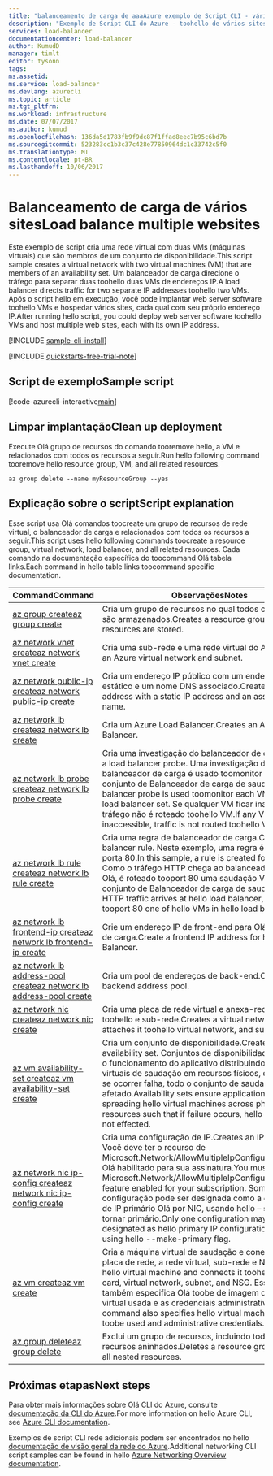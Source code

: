 ```yaml
---
title: "balanceamento de carga de aaaAzure exemplo de Script CLI - vários sites com hello CLI do Azure | Microsoft Docs"
description: "Exemplo de Script CLI do Azure - toohello de vários sites o balanceamento de carga mesma máquina virtual"
services: load-balancer
documentationcenter: load-balancer
author: KumudD
manager: timlt
editor: tysonn
tags: 
ms.assetid: 
ms.service: load-balancer
ms.devlang: azurecli
ms.topic: article
ms.tgt_pltfrm: 
ms.workload: infrastructure
ms.date: 07/07/2017
ms.author: kumud
ms.openlocfilehash: 136da5d1783fb9f9dc87f1ffad8eec7b95c6bd7b
ms.sourcegitcommit: 523283cc1b3c37c428e77850964dc1c33742c5f0
ms.translationtype: MT
ms.contentlocale: pt-BR
ms.lasthandoff: 10/06/2017
---
```

# <a name="load-balance-multiple-websites"></a><span data-ttu-id="55134-103">Balanceamento de carga de vários sites</span><span class="sxs-lookup"><span data-stu-id="55134-103">Load balance multiple websites</span></span>

<span data-ttu-id="55134-104">Este exemplo de script cria uma rede virtual com duas VMs (máquinas virtuais) que são membros de um conjunto de disponibilidade.</span><span class="sxs-lookup"><span data-stu-id="55134-104">This script sample creates a virtual network with two virtual machines (VM) that are members of an availability set.</span></span> <span data-ttu-id="55134-105">Um balanceador de carga direcione o tráfego para separar duas toohello duas VMs de endereços IP.</span><span class="sxs-lookup"><span data-stu-id="55134-105">A load balancer directs traffic for two separate IP addresses toohello two VMs.</span></span> <span data-ttu-id="55134-106">Após o script hello em execução, você pode implantar web server software toohello VMs e hospedar vários sites, cada qual com seu próprio endereço IP.</span><span class="sxs-lookup"><span data-stu-id="55134-106">After running hello script, you could deploy web server software toohello VMs and host multiple web sites, each with its own IP address.</span></span>

[!INCLUDE [sample-cli-install](../../../includes/sample-cli-install.md)]

[!INCLUDE [quickstarts-free-trial-note](../../../includes/quickstarts-free-trial-note.md)]

## <a name="sample-script"></a><span data-ttu-id="55134-107">Script de exemplo</span><span class="sxs-lookup"><span data-stu-id="55134-107">Sample script</span></span>


[!code-azurecli-interactive[main](../../../cli_scripts/load-balancer/load-balance-multiple-web-sites-vm/load-balance-multiple-web-sites-vm.sh  "Load balance multiple web sites")]

## <a name="clean-up-deployment"></a><span data-ttu-id="55134-108">Limpar implantação</span><span class="sxs-lookup"><span data-stu-id="55134-108">Clean up deployment</span></span> 

<span data-ttu-id="55134-109">Execute Olá grupo de recursos do comando tooremove hello, a VM e relacionados com todos os recursos a seguir.</span><span class="sxs-lookup"><span data-stu-id="55134-109">Run hello following command tooremove hello resource group, VM, and all related resources.</span></span>

```azurecli
az group delete --name myResourceGroup --yes
```

## <a name="script-explanation"></a><span data-ttu-id="55134-110">Explicação sobre o script</span><span class="sxs-lookup"><span data-stu-id="55134-110">Script explanation</span></span>

<span data-ttu-id="55134-111">Esse script usa Olá comandos toocreate um grupo de recursos de rede virtual, o balanceador de carga e relacionados com todos os recursos a seguir.</span><span class="sxs-lookup"><span data-stu-id="55134-111">This script uses hello following commands toocreate a resource group, virtual network, load balancer, and all related resources.</span></span> <span data-ttu-id="55134-112">Cada comando na documentação específica do toocommand Olá tabela links.</span><span class="sxs-lookup"><span data-stu-id="55134-112">Each command in hello table links toocommand specific documentation.</span></span>

| <span data-ttu-id="55134-113">Command</span><span class="sxs-lookup"><span data-stu-id="55134-113">Command</span></span> | <span data-ttu-id="55134-114">Observações</span><span class="sxs-lookup"><span data-stu-id="55134-114">Notes</span></span> |
|---|---|
| [<span data-ttu-id="55134-115">az group create</span><span class="sxs-lookup"><span data-stu-id="55134-115">az group create</span></span>](https://docs.microsoft.com/cli/azure/group#create) | <span data-ttu-id="55134-116">Cria um grupo de recursos no qual todos os recursos são armazenados.</span><span class="sxs-lookup"><span data-stu-id="55134-116">Creates a resource group in which all resources are stored.</span></span> |
| [<span data-ttu-id="55134-117">az network vnet create</span><span class="sxs-lookup"><span data-stu-id="55134-117">az network vnet create</span></span>](https://docs.microsoft.com/cli/azure/network/vnet#create) | <span data-ttu-id="55134-118">Cria uma sub-rede e uma rede virtual do Azure.</span><span class="sxs-lookup"><span data-stu-id="55134-118">Creates an Azure virtual network and subnet.</span></span> |
| [<span data-ttu-id="55134-119">az network public-ip create</span><span class="sxs-lookup"><span data-stu-id="55134-119">az network public-ip create</span></span>](https://docs.microsoft.com/cli/azure/network/public-ip#create) | <span data-ttu-id="55134-120">Cria um endereço IP público com um endereço IP estático e um nome DNS associado.</span><span class="sxs-lookup"><span data-stu-id="55134-120">Creates a public IP address with a static IP address and an associated DNS name.</span></span> |
| [<span data-ttu-id="55134-121">az network lb create</span><span class="sxs-lookup"><span data-stu-id="55134-121">az network lb create</span></span>](https://docs.microsoft.com/cli/azure/network/lb#create) | <span data-ttu-id="55134-122">Cria um Azure Load Balancer.</span><span class="sxs-lookup"><span data-stu-id="55134-122">Creates an Azure Load Balancer.</span></span> |
| [<span data-ttu-id="55134-123">az network lb probe create</span><span class="sxs-lookup"><span data-stu-id="55134-123">az network lb probe create</span></span>](https://docs.microsoft.com/cli/azure/network/lb/probe#create) | <span data-ttu-id="55134-124">Cria uma investigação do balanceador de carga.</span><span class="sxs-lookup"><span data-stu-id="55134-124">Creates a load balancer probe.</span></span> <span data-ttu-id="55134-125">Uma investigação do balanceador de carga é usado toomonitor cada VM no conjunto de Balanceador de carga de saudação.</span><span class="sxs-lookup"><span data-stu-id="55134-125">A load balancer probe is used toomonitor each VM in hello load balancer set.</span></span> <span data-ttu-id="55134-126">Se qualquer VM ficar inacessível, o tráfego não é roteado toohello VM.</span><span class="sxs-lookup"><span data-stu-id="55134-126">If any VM becomes inaccessible, traffic is not routed toohello VM.</span></span> |
| [<span data-ttu-id="55134-127">az network lb rule create</span><span class="sxs-lookup"><span data-stu-id="55134-127">az network lb rule create</span></span>](https://docs.microsoft.com/cli/azure/network/lb/rule#create) | <span data-ttu-id="55134-128">Cria uma regra de balanceador de carga.</span><span class="sxs-lookup"><span data-stu-id="55134-128">Creates a load balancer rule.</span></span> <span data-ttu-id="55134-129">Neste exemplo, uma regra é criada para a porta 80.</span><span class="sxs-lookup"><span data-stu-id="55134-129">In this sample, a rule is created for port 80.</span></span> <span data-ttu-id="55134-130">Como o tráfego HTTP chega ao balanceador de carga Olá, é roteado tooport 80 uma saudação VMs no conjunto de Balanceador de carga de saudação.</span><span class="sxs-lookup"><span data-stu-id="55134-130">As HTTP traffic arrives at hello load balancer, it is routed tooport 80 one of hello VMs in hello load balancer set.</span></span> |
| [<span data-ttu-id="55134-131">az network lb frontend-ip create</span><span class="sxs-lookup"><span data-stu-id="55134-131">az network lb frontend-ip create</span></span>](https://docs.microsoft.com/cli/azure/network/lb/frontend-ip#create) | <span data-ttu-id="55134-132">Crie um endereço IP de front-end para Olá balanceador de carga.</span><span class="sxs-lookup"><span data-stu-id="55134-132">Create a frontend IP address for hello Load Balancer.</span></span> |
| [<span data-ttu-id="55134-133">az network lb address-pool create</span><span class="sxs-lookup"><span data-stu-id="55134-133">az network lb address-pool create</span></span>](https://docs.microsoft.com/cli/azure/network/lb/address-pool#create) | <span data-ttu-id="55134-134">Cria um pool de endereços de back-end.</span><span class="sxs-lookup"><span data-stu-id="55134-134">Creates a backend address pool.</span></span> |
| [<span data-ttu-id="55134-135">az network nic create</span><span class="sxs-lookup"><span data-stu-id="55134-135">az network nic create</span></span>](https://docs.microsoft.com/cli/azure/network/nic#create) | <span data-ttu-id="55134-136">Cria uma placa de rede virtual e anexa-rede virtual toohello e sub-rede.</span><span class="sxs-lookup"><span data-stu-id="55134-136">Creates a virtual network card and attaches it toohello virtual network, and subnet.</span></span> |
| [<span data-ttu-id="55134-137">az vm availability-set create</span><span class="sxs-lookup"><span data-stu-id="55134-137">az vm availability-set create</span></span>](https://docs.microsoft.com/cli/azure/network/lb/rule#create) | <span data-ttu-id="55134-138">Cria um conjunto de disponibilidade.</span><span class="sxs-lookup"><span data-stu-id="55134-138">Creates an availability set.</span></span> <span data-ttu-id="55134-139">Conjuntos de disponibilidade garantem o funcionamento do aplicativo distribuindo as máquinas virtuais de saudação em recursos físicos, de modo que se ocorrer falha, todo o conjunto de saudação não é afetado.</span><span class="sxs-lookup"><span data-stu-id="55134-139">Availability sets ensure application uptime by spreading hello virtual machines across physical resources such that if failure occurs, hello entire set is not effected.</span></span> |
| [<span data-ttu-id="55134-140">az network nic ip-config create</span><span class="sxs-lookup"><span data-stu-id="55134-140">az network nic ip-config create</span></span>](https://docs.microsoft.com/cli/azure/network/nic/ip-config#create) | <span data-ttu-id="55134-141">Cria uma configuração de IP.</span><span class="sxs-lookup"><span data-stu-id="55134-141">Creates an IP confiuration.</span></span> <span data-ttu-id="55134-142">Você deve ter o recurso de Microsoft.Network/AllowMultipleIpConfigurationsPerNic Olá habilitado para sua assinatura.</span><span class="sxs-lookup"><span data-stu-id="55134-142">You must have hello Microsoft.Network/AllowMultipleIpConfigurationsPerNic feature enabled for your subscription.</span></span> <span data-ttu-id="55134-143">Somente uma configuração pode ser designada como a configuração de IP primário Olá por NIC, usando hello – sinalizador tornar primário.</span><span class="sxs-lookup"><span data-stu-id="55134-143">Only one configuration may be designated as hello primary IP configuration per NIC, using hello --make-primary flag.</span></span> |
| [<span data-ttu-id="55134-144">az vm create</span><span class="sxs-lookup"><span data-stu-id="55134-144">az vm create</span></span>](https://docs.microsoft.com/cli/azure/vm/availability-set#create) | <span data-ttu-id="55134-145">Cria a máquina virtual de saudação e conecta toohello placa de rede, a rede virtual, sub-rede e NSG.</span><span class="sxs-lookup"><span data-stu-id="55134-145">Creates hello virtual machine and connects it toohello network card, virtual network, subnet, and NSG.</span></span> <span data-ttu-id="55134-146">Esse comando também especifica Olá toobe de imagem de máquina virtual usada e as credenciais administrativas.</span><span class="sxs-lookup"><span data-stu-id="55134-146">This command also specifies hello virtual machine image toobe used and administrative credentials.</span></span>  |
| [<span data-ttu-id="55134-147">az group delete</span><span class="sxs-lookup"><span data-stu-id="55134-147">az group delete</span></span>](https://docs.microsoft.com/cli/azure/vm/extension#set) | <span data-ttu-id="55134-148">Exclui um grupo de recursos, incluindo todos os recursos aninhados.</span><span class="sxs-lookup"><span data-stu-id="55134-148">Deletes a resource group including all nested resources.</span></span> |

## <a name="next-steps"></a><span data-ttu-id="55134-149">Próximas etapas</span><span class="sxs-lookup"><span data-stu-id="55134-149">Next steps</span></span>

<span data-ttu-id="55134-150">Para obter mais informações sobre Olá CLI do Azure, consulte [documentação da CLI do Azure](https://docs.microsoft.com/cli/azure/overview).</span><span class="sxs-lookup"><span data-stu-id="55134-150">For more information on hello Azure CLI, see [Azure CLI documentation](https://docs.microsoft.com/cli/azure/overview).</span></span>

<span data-ttu-id="55134-151">Exemplos de script CLI rede adicionais podem ser encontrados no hello [documentação de visão geral da rede do Azure](../cli-samples.md?toc=%2fazure%2fnetworking%2ftoc.json).</span><span class="sxs-lookup"><span data-stu-id="55134-151">Additional networking CLI script samples can be found in hello [Azure Networking Overview documentation](../cli-samples.md?toc=%2fazure%2fnetworking%2ftoc.json).</span></span>
